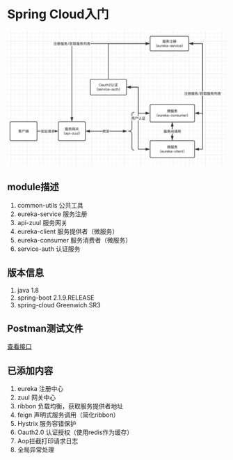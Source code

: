 # Spring Cloud入门

![sample](/file/service_v1.0.png)

## module描述

1. common-utils 公共工具
2. eureka-service 服务注册
3. api-zuul 服务网关
4. eureka-client 服务提供者（微服务）
5. eureka-consumer 服务消费者（微服务）
6. service-auth 认证服务

## 版本信息

1. java 1.8
2. spring-boot 2.1.9.RELEASE
3. spring-cloud Greenwich.SR3

## Postman测试文件

[查看接口](/file/SpringCloudSample.postman_collection.json)

## 已添加内容

1. eureka 注册中心
2. zuul 网关中心
3. ribbon 负载均衡，获取服务提供者地址
4. feign 声明式服务调用（简化ribbon）
5. Hystrix 服务容错保护
6. Oauth2.0 认证授权（使用redis作为缓存）
7. Aop拦截打印请求日志
8. 全局异常处理